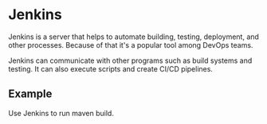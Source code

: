 # Jenkins
Jenkins is a server that helps to automate building, testing, deployment, and other processes. Because of that it's a popular tool among DevOps teams.

Jenkins can communicate with other programs such as build systems and testing. It can also execute scripts and create CI/CD pipelines.

## Example
Use Jenkins to run maven build.
